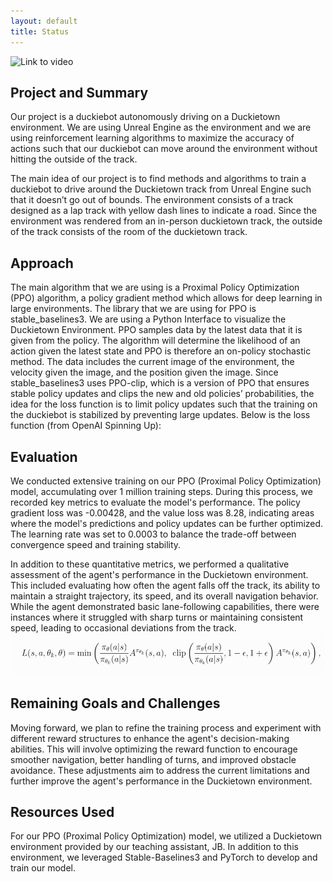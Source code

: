 ```yaml
---
layout: default
title: Status
---
```

![Link to video](https://www.youtube.com/watch?v=-teSn9YUOEM)

## Project and Summary
Our project is a duckiebot autonomously driving on a Duckietown environment. We are using Unreal Engine as the environment and we are using reinforcement learning algorithms to maximize the accuracy of actions such that our duckiebot can move around the environment without hitting the outside of the track.

The main idea of our project is to find methods and algorithms to train a duckiebot to drive around the Duckietown track from Unreal Engine such that it doesn’t go out of bounds. The environment consists of a track designed as a lap track with yellow dash lines to indicate a road. Since the environment was rendered from an in-person duckietown track, the outside of the track consists of the room of the duckietown track.



## Approach
The main algorithm that we are using is a Proximal Policy Optimization (PPO) algorithm, a policy gradient method which allows for deep learning in large environments. The library that we are using for PPO is stable_baselines3. We are using a Python Interface to visualize the Duckietown Environment. PPO samples data by the latest data that it is given from the policy. The algorithm will determine the likelihood of an action given the latest state and PPO is therefore an on-policy stochastic method. The data includes the current image of the environment, the velocity given the image, and the position given the image.   Since stable_baselines3 uses PPO-clip, which is a version of PPO that ensures stable policy updates and clips the new and old policies’ probabilities, the idea for the loss function is to limit policy updates such that the training on the duckiebot is stabilized by preventing large updates. Below is the loss function (from OpenAI Spinning Up):
## Evaluation
We conducted extensive training on our PPO (Proximal Policy Optimization) model, accumulating over 1 million training steps. During this process, we recorded key metrics to evaluate the model's performance. The policy gradient loss was -0.00428, and the value loss was 8.28, indicating areas where the model's predictions and policy updates can be further optimized. The learning rate was set to 0.0003 to balance the trade-off between convergence speed and training stability.

In addition to these quantitative metrics, we performed a qualitative assessment of the agent's performance in the Duckietown environment. This included evaluating how often the agent falls off the track, its ability to maintain a straight trajectory, its speed, and its overall navigation behavior. While the agent demonstrated basic lane-following capabilities, there were instances where it struggled with sharp turns or maintaining consistent speed, leading to occasional deviations from the track.
![CS175](img/CS175.webp)



## Remaining Goals and Challenges
Moving forward, we plan to refine the training process and experiment with different reward structures to enhance the agent's decision-making abilities. This will involve optimizing the reward function to encourage smoother navigation, better handling of turns, and improved obstacle avoidance. These adjustments aim to address the current limitations and further improve the agent's performance in the Duckietown environment.

## Resources Used

For our PPO (Proximal Policy Optimization) model, we utilized a Duckietown environment provided by our teaching assistant, JB. In addition to this environment, we leveraged Stable-Baselines3 and PyTorch to develop and train our model.
